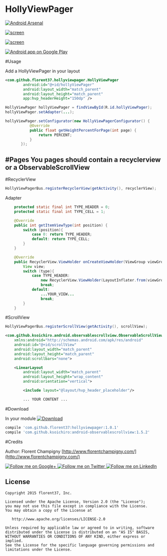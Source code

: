 # HollyViewPager

[![Android Arsenal](https://img.shields.io/badge/Android%20Arsenal-HollyViewPager-brightgreen.svg?style=flat)](http://android-arsenal.com/details/1/2388)

[![screen](https://raw.githubusercontent.com/florent37/HollyViewPager/master/screens/1024_small.png)](https://www.youtube.com/watch?v=4ZmjEde-Xho)

[![screen](http://j.gifs.com/vZ4D9G.gif)](https://www.youtube.com/watch?v=4ZmjEde-Xho)

<a href="https://play.google.com/store/apps/details?id=com.github.florent37.beautifulviewpager.sample">
  <img alt="Android app on Google Play" src="https://developer.android.com/images/brand/en_app_rgb_wo_45.png" />
</a>

#Usage

Add a HollyViewPager in your layout

```xml
<com.github.florent37.hollyviewpager.HollyViewPager
        android:id="@+id/hollyViewPager"
        android:layout_width="match_parent"
        android:layout_height="match_parent"
        app:hvp_headerHeight="150dp" />
```
        
```java
HollyViewPager hollyViewPager = findViewById(R.id.hollyViewPager);
hollyViewPager.setAdapter(...);

hollyViewPager.setConfigurator(new HollyViewPagerConfigurator() {
           @Override
           public float getHeightPercentForPage(int page) {
               return PERCENT;
           }
       });
```

#Pages
You pages should contain a recyclerview or a ObservableScrollView
----------

#RecyclerView
```java	
HollyViewPagerBus.registerRecyclerView(getActivity(), recyclerView);
```

Adapter
```java
	protected static final int TYPE_HEADER = 0;
    protected static final int TYPE_CELL = 1;

    @Override
    public int getItemViewType(int position) {
        switch (position){
            case 0: return TYPE_HEADER;
            default: return TYPE_CELL;
        }
    }

    @Override
    public RecyclerView.ViewHolder onCreateViewHolder(ViewGroup viewGroup, int type) {
        View view;
        switch (type){
            case TYPE_HEADER:
                new RecyclerView.ViewHolder(LayoutInflater.from(viewGroup.getContext()).inflate(R.layout.hvp_header_placeholder,viewGroup,false)) {};
                break;
            default:
                ...YOUR_VIEW...
                break;
        }
    }
```

#ScrollView

```java	
HollyViewPagerBus.registerScrollView(getActivity(), scrollView);
```

```xml	
<com.github.ksoichiro.android.observablescrollview.ObservableScrollView 
	xmlns:android="http://schemas.android.com/apk/res/android"
    android:id="@+id/scrollView"
    android:layout_width="match_parent"
    android:layout_height="match_parent"
    android:scrollbars="none">

    <LinearLayout
        android:layout_width="match_parent"
        android:layout_height="wrap_content"
        android:orientation="vertical">

        <include layout="@layout/hvp_header_placeholder"/>

        ... YOUR CONTENT ...
```

#Download

In your module [![Download](https://api.bintray.com/packages/florent37/maven/HollyViewPager/images/download.svg)](https://bintray.com/florent37/maven/HollyViewPager/_latestVersion)
```groovy
compile 'com.github.florent37:hollyviewpager:1.0.1'
compile 'com.github.ksoichiro:android-observablescrollview:1.5.2'
```

#Credits

Author: Florent Champigny [http://www.florentchampigny.com/](http://www.florentchampigny.com/)

<a href="https://plus.google.com/+florentchampigny">
  <img alt="Follow me on Google+"
       src="https://raw.githubusercontent.com/florent37/DaVinci/master/mobile/src/main/res/drawable-hdpi/gplus.png" />
</a>
<a href="https://twitter.com/florent_champ">
  <img alt="Follow me on Twitter"
       src="https://raw.githubusercontent.com/florent37/DaVinci/master/mobile/src/main/res/drawable-hdpi/twitter.png" />
</a>
<a href="https://www.linkedin.com/profile/view?id=297860624">
  <img alt="Follow me on LinkedIn"
       src="https://raw.githubusercontent.com/florent37/DaVinci/master/mobile/src/main/res/drawable-hdpi/linkedin.png" />
</a>


License
--------

    Copyright 2015 florent37, Inc.

    Licensed under the Apache License, Version 2.0 (the "License");
    you may not use this file except in compliance with the License.
    You may obtain a copy of the License at

       http://www.apache.org/licenses/LICENSE-2.0

    Unless required by applicable law or agreed to in writing, software
    distributed under the License is distributed on an "AS IS" BASIS,
    WITHOUT WARRANTIES OR CONDITIONS OF ANY KIND, either express or implied.
    See the License for the specific language governing permissions and
    limitations under the License.
